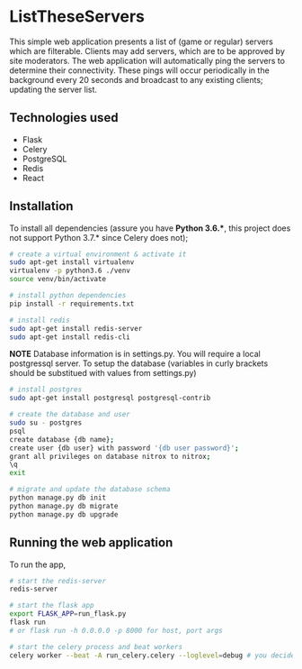 # ListTheseServers
This simple web application presents a list of (game or regular) servers which are filterable. Clients may add servers, which are to be approved by site moderators. The web application will automatically ping the servers to determine their connectivity. These pings will occur periodically in the background every 20 seconds and broadcast to any existing clients; updating the server list.



## Technologies used

* Flask
* Celery
* PostgreSQL
* Redis
* React


## Installation

To install all dependencies (assure you have **Python 3.6.\***, this project does not support Python 3.7.* since Celery does not);
```bash
# create a virtual environment & activate it
sudo apt-get install virtualenv
virtualenv -p python3.6 ./venv
source venv/bin/activate

# install python dependencies
pip install -r requirements.txt

# install redis
sudo apt-get install redis-server
sudo apt-get install redis-cli
```

**NOTE** Database information is in settings.py. You will require a local postgressql server.
To setup the database (variables in curly brackets should be substitued with values from settings.py)
```bash
# install postgres
sudo apt-get install postgresql postgresql-contrib

# create the database and user
sudo su - postgres
psql
create database {db name};
create user {db user} with password '{db user password}';
grant all privileges on database nitrox to nitrox;
\q
exit

# migrate and update the database schema
python manage.py db init
python manage.py db migrate
python manage.py db upgrade

```


## Running the web application

To run the app,
```bash
# start the redis-server
redis-server

# start the flask app
export FLASK_APP=run_flask.py
flask run
# or flask run -h 0.0.0.0 -p 8000 for host, port args

# start the celery process and beat workers
celery worker --beat -A run_celery.celery --loglevel=debug # you decide log level
```
